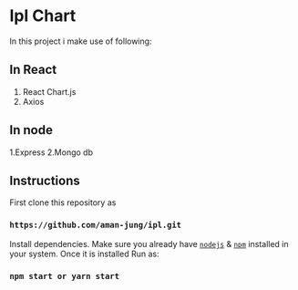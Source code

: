 # Ipl Chart 
In this project i make use of following:

## In React
1. React Chart.js
2. Axios 

## In node
1.Express
2.Mongo db

## Instructions
First clone this repository as
### `https://github.com/aman-jung/ipl.git`
Install dependencies. Make sure you already have [`nodejs`](https://nodejs.org/en/) & [`npm`](https://www.npmjs.com/) installed in your system.
Once it is installed Run as:
### `npm start or yarn start`

